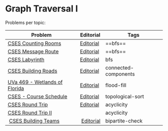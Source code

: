 # Graph Traversal I

Problems per topic:

| Problem | Editorial | Tags |
| ------- | --------- | ---- |
| [CSES Counting Rooms](https://cses.fi/problemset/task/1192/)  | [Editorial](https://github.com/nestorivanmo/icpc/tree/main/cses/4-Graphs/counting-rooms) | ==bfs== |
|  [CSES Message Route](https://cses.fi/problemset/task/1667/) | [Editorial](https://github.com/nestorivanmo/icpc/tree/main/cses/4-Graphs/message-route)  | ==bfs==  |
|  [CSES Labyrinth](https://cses.fi/problemset/task/1193/) | [Editorial](https://github.com/nestorivanmo/icpc/tree/main/cses/4-Graphs/labyrinth)  | bfs |
|  [CSES Building Roads](https://cses.fi/problemset/task/1666)  |  [Editorial](https://github.com/nestorivanmo/icpc/tree/main/cses/4-Graphs/building-roads) | connected-components  |
|  [UVa 469 - Wetlands of Florida](https://onlinejudge.org/index.php?option=com_onlinejudge&Itemid=8&category=6&page=show_problem&problem=410) | [Editorial](https://github.com/nestorivanmo/icpc/tree/main/UVa/6-Graphs-I/florida-wetlands)  | flood-fill  |
| [CSES - Course Schedule](https://cses.fi/problemset/task/1679)  | [Editorial](https://github.com/nestorivanmo/icpc/tree/main/cses/4-Graphs/course-schedule)  | topological-sort |
|  [CSES Round Trip](https://cses.fi/problemset/task/1669) | [Editorial](https://github.com/nestorivanmo/icpc/tree/main/cses/4-Graphs/round-trip)  | acyclicity |
|  [CSES Round Trip II](https://cses.fi/problemset/task/1678/) |   |  acyclicity |
| [CSES Building Teams](https://cses.fi/problemset/task/1668/) | [Editorial](https://github.com/nestorivanmo/icpc/tree/main/cses/4-Graphs/building-teams) | bipartite-check | 
